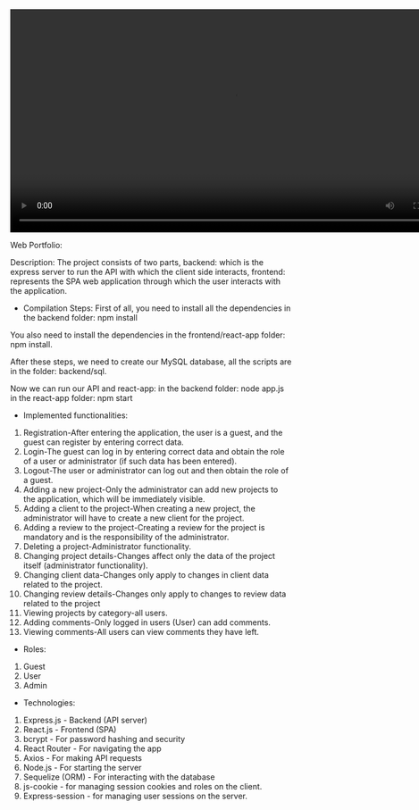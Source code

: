 <video width="800" controls>
  <source src="video.mp4" type="video/mp4">
  Your browser do not support video
</video>

Web Portfolio:

Description: The project consists of two parts, backend: which is the express server to run the API with which the client side interacts, frontend: represents the SPA web application through which the user interacts with the application.

- Compilation Steps:
First of all, you need to install all the dependencies in the backend folder:
npm install

You also need to install the dependencies in the frontend/react-app folder:
npm install.

After these steps, we need to create our MySQL database, all the scripts are in the folder: backend/sql.

Now we can run our API and react-app:
in the backend folder: node app.js
in the react-app folder: npm start

- Implemented functionalities:
1) Registration-After entering the application, the user is a guest, and the guest can register by entering correct data.
2) Login-The guest can log in by entering correct data and obtain the role of a user or administrator (if such data has been entered).
3) Logout-The user or administrator can log out and then obtain the role of a guest.
4) Adding a new project-Only the administrator can add new projects to the application, which will be immediately visible.
5) Adding a client to the project-When creating a new project, the administrator will have to create a new client for the project.
6) Adding a review to the project-Creating a review for the project is mandatory and is the responsibility of the administrator.
7) Deleting a project-Administrator functionality.
8) Changing project details-Changes affect only the data of the project itself (administrator functionality).
9) Changing client data-Changes only apply to changes in client data related to the project.
10) Changing review details-Changes only apply to changes to review data related to the project
11) Viewing projects by category-all users.
12) Adding comments-Only logged in users (User) can add comments.
13) Viewing comments-All users can view comments they have left.

- Roles:
1) Guest
2) User
3) Admin

- Technologies:
1) Express.js - Backend (API server)
2) React.js - Frontend (SPA)
3) bcrypt - For password hashing and security
4) React Router - For navigating the app
5) Axios - For making API requests
6) Node.js - For starting the server
7) Sequelize (ORM) - For interacting with the database
8) js-cookie - for managing session cookies and roles on the client.
9) Express-session - for managing user sessions on the server.



